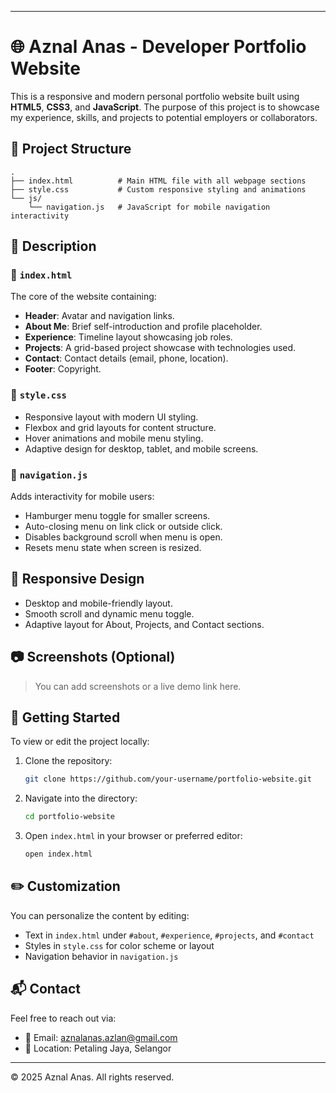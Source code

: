 
---


# 🌐 Aznal Anas - Developer Portfolio Website

This is a responsive and modern personal portfolio website built using **HTML5**, **CSS3**, and **JavaScript**. The purpose of this project is to showcase my experience, skills, and projects to potential employers or collaborators.

## 📁 Project Structure

```
.
├── index.html          # Main HTML file with all webpage sections
├── style.css           # Custom responsive styling and animations
└── js/
    └── navigation.js   # JavaScript for mobile navigation interactivity
```

## 📄 Description

### 🔹 `index.html`
The core of the website containing:
- **Header**: Avatar and navigation links.
- **About Me**: Brief self-introduction and profile placeholder.
- **Experience**: Timeline layout showcasing job roles.
- **Projects**: A grid-based project showcase with technologies used.
- **Contact**: Contact details (email, phone, location).
- **Footer**: Copyright.

### 🔹 `style.css`
- Responsive layout with modern UI styling.
- Flexbox and grid layouts for content structure.
- Hover animations and mobile menu styling.
- Adaptive design for desktop, tablet, and mobile screens.

### 🔹 `navigation.js`
Adds interactivity for mobile users:
- Hamburger menu toggle for smaller screens.
- Auto-closing menu on link click or outside click.
- Disables background scroll when menu is open.
- Resets menu state when screen is resized.

## 📱 Responsive Design
- Desktop and mobile-friendly layout.
- Smooth scroll and dynamic menu toggle.
- Adaptive layout for About, Projects, and Contact sections.

## 📷 Screenshots (Optional)
> You can add screenshots or a live demo link here.

## 🚀 Getting Started

To view or edit the project locally:

1. Clone the repository:
   ```bash
   git clone https://github.com/your-username/portfolio-website.git
   ```

2. Navigate into the directory:
   ```bash
   cd portfolio-website
   ```

3. Open `index.html` in your browser or preferred editor:
   ```bash
   open index.html
   ```

## ✏️ Customization

You can personalize the content by editing:

- Text in `index.html` under `#about`, `#experience`, `#projects`, and `#contact`
- Styles in `style.css` for color scheme or layout
- Navigation behavior in `navigation.js`

## 📬 Contact

Feel free to reach out via:

- 📧 Email: aznalanas.azlan@gmail.com  
- 📍 Location: Petaling Jaya, Selangor

---

© 2025 Aznal Anas. All rights reserved.
